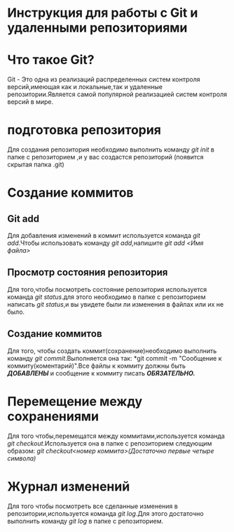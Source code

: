 # Инструкция для работы с Git и удаленными репозиториями
# Что такое Git?
Git - Это одна из реализаций распределенных систем контроля версий,имеющая как и локальные,так и удаленные репозитории.Является самой популярной реализацией систем контроля версий в мире.
# подготовка репозитория
Для создания репозитория необходимо выполнить команду *git init* в папке с репозиторием ,и у вас создастся репозиторий (появится скрытая папка .git)
 # Создание коммитов
 ## Git add
 Для добавления изменений в коммит используется команда *git add*.Чтобы использовать команду *git add*,напишите *git add <Имя файла>*
 ## Просмотр состояния репозитория
 Для того,чтобы посмотреть состояние репозитория используется команда *git status*.для этого необходимо в папке с репозиторием написать *git status*,и вы увидете были ли изменения в файлах или их не было.
 ## Создание коммитов
 Для того, чтобы создать коммит(сохранение)необходимо выполнить команду *git commit*.Выполняется она так: *git commit -m "Сообщение к коммиту(коментарий)".Все файлы к коммиту должны быть ***ДОБАВЛЕНЫ***  и сообщение к коммиту писать ***ОБЯЗАТЕЛЬНО.***
 # Перемещение между сохранениями
 Для того чтобы,перемещатся между коммитами,используется команда *git checkout*.Используется она в папке с репозиторием следующим образом: *git checkout<номер коммита>(Достаточно первые четыре символа)*
 # Журнал изменений
 Для того чтобы посмотреть все сделанные изменения в репозитории,используется команда *git log*.Для этого достаточно выполнить команду *git log* в папке с репозиторием.